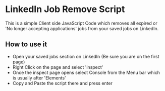 # LinkedIn Job Remove Script

This is a simple Client side JavaScript Code which removes all expired or 'No longer accepting applications' jobs from your saved jobs on LinkedIn.  

## How to use it

* Open your saved jobs section on LinkedIn (Be sure you are on the first page)
* Right Click on the page and select 'inspect'
* Once the inspect page opens select Console from the Menu bar which is usually after 'Elements'
* Copy and Paste the script there and press enter

